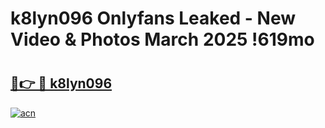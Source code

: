 # k8lyn096 Onlyfans Leaked - New Video & Photos March 2025 !619mo

# <h2><a href="https://tv3965.iuczelnia.edu.pl?title=k8lyn096&ref=619mo">🔗👉 🔴 k8lyn096</a></h2>

[![acn](https://github.com/user-attachments/assets/0f9c940e-d8b0-45ae-aac7-cd30a18b3e1c)](https://tv3965.iuczelnia.edu.pl?title=k8lyn096&ref=619mo)

